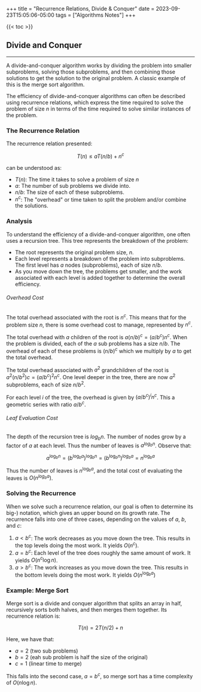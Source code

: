 +++
title = "Recurrence Relations, Divide & Conquer"
date = 2023-09-23T15:05:06-05:00
tags = ["Algorithms Notes"]
+++

{{< toc >}}



## Divide and Conquer
***

A divide-and-conquer algorithm works by dividing the problem into smaller subproblems, solving those subproblems, and then combining those solutions to get the solution to the original problem. A classic example of this is the merge sort algorithm.

The efficiency of divide-and-conquer algorithms can often be described using recurrence relations, which express the time required to solve the problem of size $n$ in terms of the time required to solve similar instances of the problem.

### The Recurrence Relation

The recurrence relation presented:

$$T(n)\le aT(n/b)+n^c$$

can be understood as:

- $T(n)$: The time it takes to solve a problem of size $n$
- $a$: The number of sub problems we divide into.
- $n/b$: The size of each of these subproblems.
- $n^c$: The "overhead" or time taken to split the problem and/or combine the solutions.

### Analysis

To understand the efficiency of a divide-and-conquer algorithm, one often uses a recursion tree. This tree represents the breakdown of the problem:

- The root represents the original problem size, $n$.
- Each level represents a breakdown of the problem into subproblems. The first level has $a$ nodes (subproblems), each of size $n/b$.
- As you move down the tree, the problems get smaller, and the work associated with each level is added together to determine the overall efficiency.

###### Overhead Cost

The total overhead associated with the root is $n^c$. This means that for the problem size $n$, there is some overhead cost to manage, represented by $n^c$.

The total overhead with $a$ children of the root is $a(n/b)^c = (a/b^c)n^c$. When the problem is divided, each of the $a$ sub problems has a size $n/b$. The overhead of each of these problems is $(n/b)^c$ which we multiply by $a$ to get the total overhead.

The total overhead associated with $a^2$ grandchildren of the root is $a^2(n/b^2)c = (a/b^c)^2n^c$. One level deeper in the tree, there are now $a^2$ subproblems, each of size $n/b^2$.

For each level $i$ of the tree, the overhead is given by $(a/b^c)^i n^c$. This a geometric series with ratio $a/b^c$.

###### Leaf Evaluation Cost

The depth of the recursion tree is $log_b n$. The number of nodes grow by a factor of $a$ at each level. Thus the number of leaves is $a^{log_b n}$. Observe that:

$$a^{\log_b n}=(b^{\log_b a})^{\log_b n}=(b^{\log_b n})^{log_b a}=n^{\log_b a}$$

Thus the number of leaves is $n^{\log_b a}$, and the total cost of evaluating the leaves is $O(n^{log_b a})$.

### Solving the Recurrence

When we solve such a recurrence relation, our goal is often to determine its big-) notation, which gives an upper bound on its growth rate. The recurrence falls into one of three cases, depending on the values of $a$, $b$, and $c$:

1. $a \lt b^c$: The work decreases as you move down the tree. This results in the top levels doing the most work. It yields $O(n^c)$.
2. $a=b^c$: Each level of the tree does roughly the same amount of work. It yields $O(n^c\log n)$.
3. $a \gt b^c$: The work increases as you move down the tree. This results in the bottom levels doing the most work. It yields $O(n^{\log_b a})$

### Example: Merge Sort

Merge sort is a divide and conquer algorithm that splits an array in half, recursively sorts both halves, and then merges them together. Its recurrence relation is:

$$T(n) = 2T(n/2)+n$$

Here, we have that:

- $a=2$ (two sub problems)
- $b = 2$ (eah sub problem is half the size of the original)
- $c=1$ (linear time to merge)

This falls into the second case, $a=b^c$, so merge sort has a time complexity of $O(n \log n)$.


